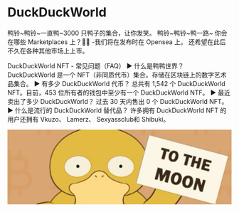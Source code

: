# DuckDuckWorld

鸭铃~鸭铃~一直鸭~3000 只鸭子的集合，让你发笑。 鸭铃~鸭铃~鸭一路~  你会在哪些 Marketplaces 上？🦆🦆
-我们将在发布时在 Opensea 上。 还希望在此后不久在各种其他市场上上市。

DuckDuckWorld NFT - 常见问题（FAQ）
▶ 什么是鸭鸭世界？
DuckDuckWorld 是一个 NFT（非同质代币）集合。存储在区块链上的数字艺术品集合。
▶ 有多少 DuckDuckWorld 代币？
总共有 1,542 个 DuckDuckWorld NFT。目前，453 位所有者的钱包中至少有一个 DuckDuckWorld NTF。
▶ 最近卖出了多少 DuckDuckWorld？
过去 30 天内售出 0 个 DuckDuckWorld NFT。
▶ 什么是流行的 DuckDuckWorld 替代品？
许多拥有 DuckDuckWorld NFT 的用户还拥有 Vkuzo、 Lamerz、 Sexyassclub和 Shibuki。

![NTF](1080x360.jpg)


